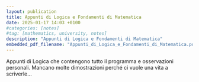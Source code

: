 ```yaml
---
layout: publication
title: Appunti di Logica e Fondamenti di Matematica 
date: 2025-01-17 14:03 +0100
#categories: [notes]
#tag: [mathematics, university, notes]
description: "Appunti di Logica e Fondamenti di Matematica"
embedded_pdf_filename: "Appunti_di_Logica_e_Fondamenti_di_Matematica.pdf"
---
```


Appunti di Logica che contengono tutto il programma e osservazioni personali. Mancano molte dimostrazioni perché ci vuole una vita a scriverle...

